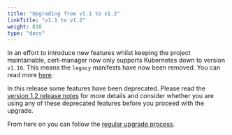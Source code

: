 ```yaml
---
title: "Upgrading from v1.1 to v1.2"
linkTitle: "v1.1 to v1.2"
weight: 810
type: "docs"
---
```


In an effort to introduce new features whilst keeping the project maintainable,
cert-manager now only supports Kubernetes down to version `v1.16`. This means
the `legacy` manifests have now been removed. You can read more
[here](../../../concepts/project-maturity/).

In this release some features have been deprecated.  Please read the [version
1.2 release notes](../../../release-notes/release-notes-1.2/) for more details
and consider whether you are using any of these deprecated features before you
proceed with the upgrade.

From here on you can follow the [regular upgrade process](../).
